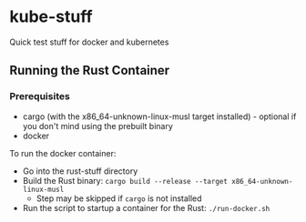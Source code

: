 # kube-stuff

Quick test stuff for docker and kubernetes

## Running the Rust Container

### Prerequisites
* cargo (with the x86_64-unknown-linux-musl target installed) - optional if you don't mind using the prebuilt binary
* docker

To run the docker container:
* Go into the rust-stuff directory
* Build the Rust binary: `cargo build --release --target x86_64-unknown-linux-musl`
  * Step may be skipped if `cargo` is not installed
* Run the script to startup a container for the Rust: `./run-docker.sh`
